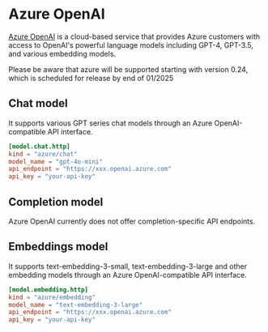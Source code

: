 # Azure OpenAI

[Azure OpenAI](https://azure.microsoft.com/products/ai-services/openai-service) is a cloud-based service that provides Azure customers with access to OpenAI's powerful language models including GPT-4, GPT-3.5, and various embedding models.

Please be aware that azure will be supported starting with version 0.24, which is scheduled for release by end of 01/2025

## Chat model

It supports various GPT series chat models through an Azure OpenAI-compatible API interface.

```toml title="~/.tabby/config.toml"
[model.chat.http]
kind = "azure/chat"
model_name = "gpt-4o-mini"
api_endpoint = "https://xxx.openai.azure.com"
api_key = "your-api-key"
```

## Completion model

Azure OpenAI currently does not offer completion-specific API endpoints.

## Embeddings model

It supports text-embedding-3-small, text-embedding-3-large and other embedding models through an Azure OpenAI-compatible API interface.

```toml title="~/.tabby/config.toml"
[model.embedding.http]
kind = "azure/embedding"
model_name = "text-embedding-3-large"
api_endpoint = "https://xxx.openai.azure.com"
api_key = "your-api-key"
```
